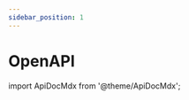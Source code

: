 ```yaml
---
sidebar_position: 1
---
```


# OpenAPI

import ApiDocMdx from '@theme/ApiDocMdx';

<ApiDocMdx id="petstore" />